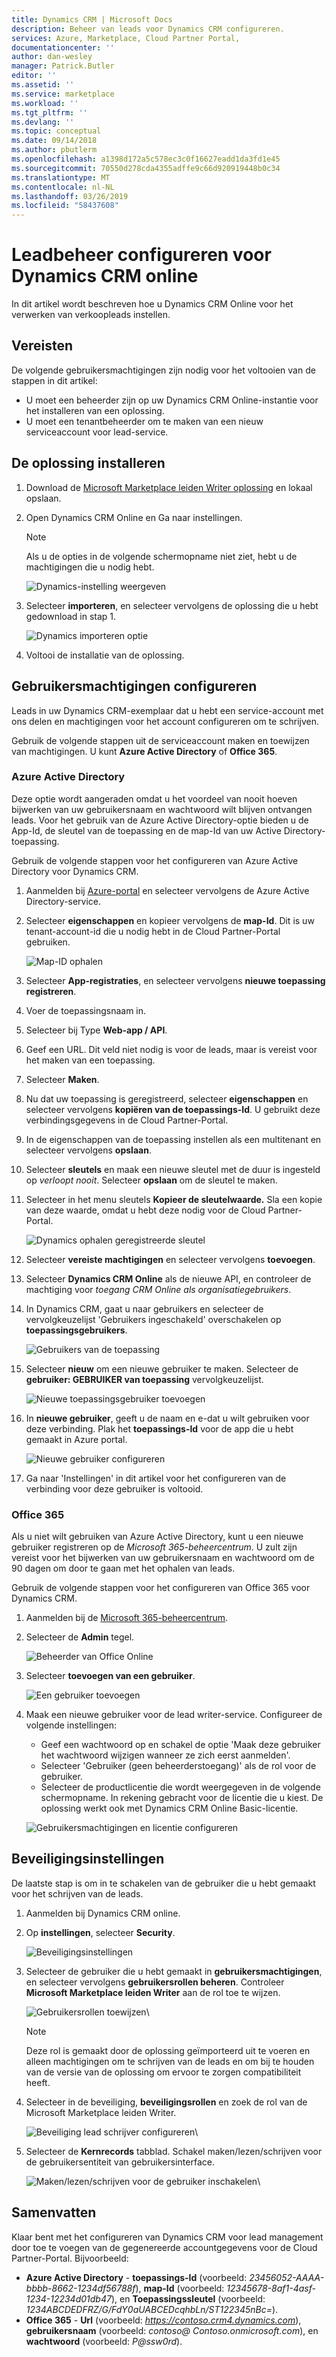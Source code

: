 ```yaml
---
title: Dynamics CRM | Microsoft Docs
description: Beheer van leads voor Dynamics CRM configureren.
services: Azure, Marketplace, Cloud Partner Portal,
documentationcenter: ''
author: dan-wesley
manager: Patrick.Butler
editor: ''
ms.assetid: ''
ms.service: marketplace
ms.workload: ''
ms.tgt_pltfrm: ''
ms.devlang: ''
ms.topic: conceptual
ms.date: 09/14/2018
ms.author: pbutlerm
ms.openlocfilehash: a1398d172a5c578ec3c0f16627eadd1da3fd1e45
ms.sourcegitcommit: 70550d278cda4355adffe9c66d920919448b0c34
ms.translationtype: MT
ms.contentlocale: nl-NL
ms.lasthandoff: 03/26/2019
ms.locfileid: "58437608"
---
```

# <a name="configure-lead-management-for-dynamics-crm-online"></a>Leadbeheer configureren voor Dynamics CRM online

In dit artikel wordt beschreven hoe u Dynamics CRM Online voor het verwerken van verkoopleads instellen.

## <a name="prerequisites"></a>Vereisten

De volgende gebruikersmachtigingen zijn nodig voor het voltooien van de stappen in dit artikel:
- U moet een beheerder zijn op uw Dynamics CRM Online-instantie voor het installeren van een oplossing.
- U moet een tenantbeheerder om te maken van een nieuw serviceaccount voor lead-service.

<a name="install-the-solution"></a>De oplossing installeren
--------------------

1.  Download de [Microsoft Marketplace leiden Writer oplossing](https://mpsapiprodwus.blob.core.windows.net/documentation/MicrosoftMarketplacesLeadIntegrationSolution_1_0_0_0_target_CRM_6.1_managed.zip) en lokaal opslaan.

2.  Open Dynamics CRM Online en Ga naar instellingen.
    >[!NOTE]
    >Als u de opties in de volgende schermopname niet ziet, hebt u de machtigingen die u nodig hebt.
 
       ![Dynamics-instelling weergeven](./media/cloud-partner-portal-lead-management-instructions-dynamics/crmonline1.png)

3.  Selecteer **importeren**, en selecteer vervolgens de oplossing die u hebt gedownload in stap 1.
 
    ![Dynamics importeren optie](./media/cloud-partner-portal-lead-management-instructions-dynamics/crmonline2.png)

4.  Voltooi de installatie van de oplossing.

## <a name="configure-user-permissions"></a>Gebruikersmachtigingen configureren

Leads in uw Dynamics CRM-exemplaar dat u hebt een service-account met ons delen en machtigingen voor het account configureren om te schrijven.

Gebruik de volgende stappen uit de serviceaccount maken en toewijzen van machtigingen. U kunt **Azure Active Directory** of **Office 365**.

### <a name="azure-active-directory"></a>Azure Active Directory

Deze optie wordt aangeraden omdat u het voordeel van nooit hoeven bijwerken van uw gebruikersnaam en wachtwoord wilt blijven ontvangen leads. Voor het gebruik van de Azure Active Directory-optie bieden u de App-Id, de sleutel van de toepassing en de map-Id van uw Active Directory-toepassing.

Gebruik de volgende stappen voor het configureren van Azure Active Directory voor Dynamics CRM.

1.  Aanmelden bij [Azure-portal](https://portal.azure.com/) en selecteer vervolgens de Azure Active Directory-service.

2.  Selecteer **eigenschappen** en kopieer vervolgens de **map-Id**. Dit is uw tenant-account-id die u nodig hebt in de Cloud Partner-Portal gebruiken.

    ![Map-ID ophalen](./media/cloud-partner-portal-lead-management-instructions-dynamics/directoryid.png)

3.  Selecteer **App-registraties**, en selecteer vervolgens **nieuwe toepassing registreren**.
4.  Voer de toepassingsnaam in.
5.  Selecteer bij Type **Web-app / API**.
6.  Geef een URL. Dit veld niet nodig is voor de leads, maar is vereist voor het maken van een toepassing.
7. Selecteer **Maken**.
8.  Nu dat uw toepassing is geregistreerd, selecteer **eigenschappen** en selecteer vervolgens **kopiëren van de toepassings-Id**. U gebruikt deze verbindingsgegevens in de Cloud Partner-Portal.
9.  In de eigenschappen van de toepassing instellen als een multitenant en selecteer vervolgens **opslaan**.

10. Selecteer **sleutels** en maak een nieuwe sleutel met de duur is ingesteld op *verloopt nooit*. Selecteer **opslaan** om de sleutel te maken. 
11. Selecteer in het menu sleutels **Kopieer de sleutelwaarde.** Sla een kopie van deze waarde, omdat u hebt deze nodig voor de Cloud Partner-Portal.
    
    ![Dynamics ophalen geregistreerde sleutel](./media/cloud-partner-portal-lead-management-instructions-dynamics/registerkeys.png)
    
12. Selecteer **vereiste machtigingen** en selecteer vervolgens **toevoegen**. 
13. Selecteer **Dynamics CRM Online** als de nieuwe API, en controleer de machtiging voor *toegang CRM Online als organisatiegebruikers*.

14. In Dynamics CRM, gaat u naar gebruikers en selecteer de vervolgkeuzelijst 'Gebruikers ingeschakeld' overschakelen op **toepassingsgebruikers**.
    
    ![Gebruikers van de toepassing](./media/cloud-partner-portal-lead-management-instructions-dynamics/applicationuserfirst.PNG)

15. Selecteer **nieuw** om een nieuwe gebruiker te maken. Selecteer de **gebruiker: GEBRUIKER van toepassing** vervolgkeuzelijst.
    
    ![Nieuwe toepassingsgebruiker toevoegen](./media/cloud-partner-portal-lead-management-instructions-dynamics/applicationuser.PNG)

16. In **nieuwe gebruiker**, geeft u de naam en e-dat u wilt gebruiken voor deze verbinding. Plak het **toepassings-Id** voor de app die u hebt gemaakt in Azure portal.

     ![Nieuwe gebruiker configureren](./media/cloud-partner-portal-lead-management-instructions-dynamics/leadgencreateuser.PNG)

17. Ga naar 'Instellingen' in dit artikel voor het configureren van de verbinding voor deze gebruiker is voltooid.

### <a name="office-365"></a>Office 365

Als u niet wilt gebruiken van Azure Active Directory, kunt u een nieuwe gebruiker registreren op de *Microsoft 365-beheercentrum*. U zult zijn vereist voor het bijwerken van uw gebruikersnaam en wachtwoord om de 90 dagen om door te gaan met het ophalen van leads.

Gebruik de volgende stappen voor het configureren van Office 365 voor Dynamics CRM.

1. Aanmelden bij de [Microsoft 365-beheercentrum](https://admin.microsoft.com).

2. Selecteer de **Admin** tegel.

    ![Beheerder van Office Online](./media/cloud-partner-portal-lead-management-instructions-dynamics/crmonline3.png)

3. Selecteer **toevoegen van een gebruiker**.

    ![Een gebruiker toevoegen](./media/cloud-partner-portal-lead-management-instructions-dynamics/crmonline4.png)

4. Maak een nieuwe gebruiker voor de lead writer-service. Configureer de volgende instellingen:

    -   Geef een wachtwoord op en schakel de optie 'Maak deze gebruiker het wachtwoord wijzigen wanneer ze zich eerst aanmelden'.
    -   Selecteer 'Gebruiker (geen beheerderstoegang)' als de rol voor de gebruiker.
    -   Selecteer de productlicentie die wordt weergegeven in de volgende schermopname. In rekening gebracht voor de licentie die u kiest. De oplossing werkt ook met Dynamics CRM Online Basic-licentie.
    
    ![Gebruikersmachtigingen en licentie configureren](./media/cloud-partner-portal-lead-management-instructions-dynamics/crmonline5.png)

## <a name="security-settings"></a>Beveiligingsinstellingen

De laatste stap is om in te schakelen van de gebruiker die u hebt gemaakt voor het schrijven van de leads.

1.  Aanmelden bij Dynamics CRM online.
2.  Op **instellingen**, selecteer **Security**.
    
    ![Beveiligingsinstellingen](./media/cloud-partner-portal-lead-management-instructions-dynamics/crmonline6.png)

3.  Selecteer de gebruiker die u hebt gemaakt in **gebruikersmachtigingen**, en selecteer vervolgens **gebruikersrollen beheren**. Controleer **Microsoft Marketplace leiden Writer** aan de rol toe te wijzen.

    ![Gebruikersrollen toewijzen](./media/cloud-partner-portal-lead-management-instructions-dynamics/crmonline7.png)\

    >[!NOTE]
    >Deze rol is gemaakt door de oplossing geïmporteerd uit te voeren en alleen machtigingen om te schrijven van de leads en om bij te houden van de versie van de oplossing om ervoor te zorgen compatibiliteit heeft.

4.  Selecteer in de beveiliging, **beveiligingsrollen** en zoek de rol van de Microsoft Marketplace leiden Writer.
    
    ![Beveiliging lead schrijver configureren](./media/cloud-partner-portal-lead-management-instructions-dynamics/crmonline10.jpg)\

5. Selecteer de **Kernrecords** tabblad. Schakel maken/lezen/schrijven voor de gebruikersentiteit van gebruikersinterface.

    ![Maken/lezen/schrijven voor de gebruiker inschakelen](./media/cloud-partner-portal-lead-management-instructions-dynamics/crmonline11.jpg)\

## <a name="wrap-up"></a>Samenvatten

Klaar bent met het configureren van Dynamics CRM voor lead management door toe te voegen van de gegenereerde accountgegevens voor de Cloud Partner-Portal. Bijvoorbeeld:

-   **Azure Active Directory** - **toepassings-Id** (voorbeeld: *23456052-AAAA-bbbb-8662-1234df56788f*), **map-Id** (voorbeeld: *12345678-8af1-4asf-1234-12234d01db47*), en **Toepassingssleutel** (voorbeeld: *1234ABCDEDFRZ/G/FdY0aUABCEDcqhbLn/ST122345nBc=*).
-   **Office 365** - **Url** (voorbeeld: *https://contoso.crm4.dynamics.com*), **gebruikersnaam** (voorbeeld: *contoso\@ Contoso.onmicrosoft.com*), en **wachtwoord** (voorbeeld: *P\@ssw0rd*).
